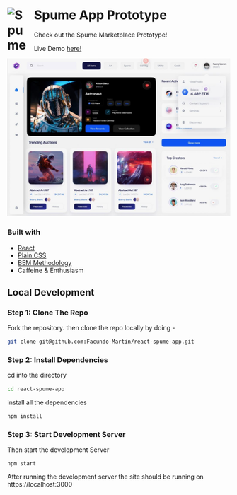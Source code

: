 # Spume App Prototype <img align="left" alt="Spume" width="50px" src="https://i.postimg.cc/LXZ2nZ1r/Logo.png" style="padding-right:10px;" />

Check out the Spume Marketplace Prototype!

Live Demo [here!](https://spume-app-1ffc1.web.app/)
<br />

![preview img](/preview.jpeg)

### Built with

- [React](http://reactjs.org/)
- [Plain CSS](https://developer.mozilla.org/en-US/docs/Web/CSS)
- [BEM Methodology](https://http://getbem.com/)
- Caffeine & Enthusiasm

## Local Development

### Step 1: Clone The Repo

Fork the repository. then clone the repo locally by doing -

```bash
git clone git@github.com:Facundo-Martin/react-spume-app.git
```

### Step 2: Install Dependencies

cd into the directory

```bash
cd react-spume-app
```

install all the dependencies

```bash
npm install
```

### Step 3: Start Development Server

Then start the development Server

```
npm start
```

After running the development server the site should be running on https://localhost:3000
